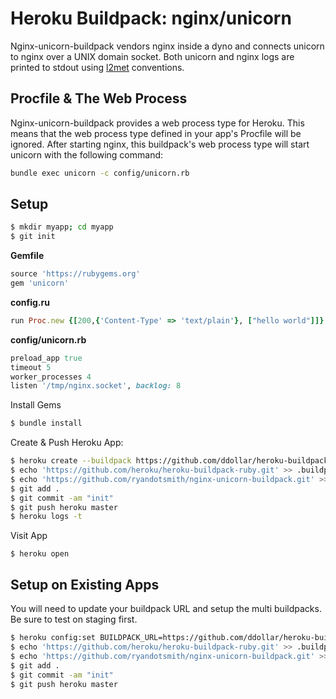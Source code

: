 # Heroku Buildpack: nginx/unicorn

Nginx-unicorn-buildpack vendors nginx inside a dyno and connects unicorn to nginx over a UNIX domain socket. Both unicorn and nginx logs are printed to stdout using [l2met](https://github.com/ryandotsmith/l2met) conventions.

## Procfile & The Web Process

Nginx-unicorn-buildpack provides a web process type for Heroku. This means that the web process type defined in your app's Procfile will be ignored. After starting nginx, this buildpack's web process type will start unicorn with the following command:

```bash
bundle exec unicorn -c config/unicorn.rb
```

## Setup

```bash
$ mkdir myapp; cd myapp
$ git init
```

**Gemfile**
```ruby
source 'https://rubygems.org'
gem 'unicorn'
```

**config.ru**
```ruby
run Proc.new {[200,{'Content-Type' => 'text/plain'}, ["hello world"]]}
```

**config/unicorn.rb**
```ruby
preload_app true
timeout 5
worker_processes 4
listen '/tmp/nginx.socket', backlog: 8
```

Install Gems
```bash
$ bundle install
```

Create & Push Heroku App:
```bash
$ heroku create --buildpack https://github.com/ddollar/heroku-buildpack-multi.git
$ echo 'https://github.com/heroku/heroku-buildpack-ruby.git' >> .buildpacks
$ echo 'https://github.com/ryandotsmith/nginx-unicorn-buildpack.git' >> .buildpacks
$ git add .
$ git commit -am "init"
$ git push heroku master
$ heroku logs -t
```

Visit App
```
$ heroku open
```

## Setup on Existing Apps

You will need to update your buildpack URL and setup the multi buildpacks. Be sure to test on staging first.

```bash
$ heroku config:set BUILDPACK_URL=https://github.com/ddollar/heroku-buildpack-multi.git
$ echo 'https://github.com/heroku/heroku-buildpack-ruby.git' >> .buildpacks
$ echo 'https://github.com/ryandotsmith/nginx-unicorn-buildpack.git' >> .buildpacks
$ git add .
$ git commit -am "init"
$ git push heroku master
```
